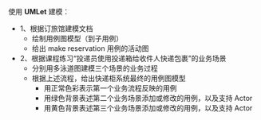 使用 **UMLet** 建模：

- 1、根据订旅馆建模文档
  - 绘制用例图模型（到子用例）
  - 给出 make reservation 用例的活动图
- 2、根据课程练习“投递员使用投递箱给收件人快递包裹”的业务场景
  - 分别用多泳道图建模三个场景的业务过程
  - 根据上述流程，给出快递柜系统最终的用例图模型
    - 用正常色彩表示第一个业务流程反映的用例
    - 用绿色背景表述第二个业务场景添加或修改的用例，以及支持 Actor
    - 用黄色背景表述第三个业务场景添加或修改的用例，以及支持 Actor